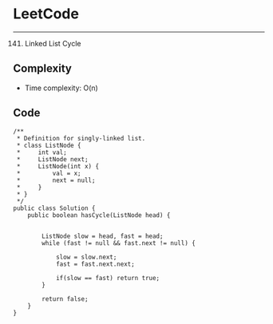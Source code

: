 [//]: # (# Intuition)
<!-- Describe your first thoughts on how to solve this problem. -->


# LeetCode
___
141. Linked List Cycle



[//]: # (## Approach)

[//]: # (<!-- Describe your approach to solving the problem. -->)


## Complexity

- Time complexity: O(n)

[//]: # (<!-- Add your time complexity here, e.g. $$O&#40;n&#41;$$ -->)

[//]: # ()
[//]: # ([//]: # &#40;- Space complexity:&#41;)
[//]: # (<!-- Add your space complexity here, e.g. $$O&#40;n&#41;$$ -->)

## Code
```
/**
 * Definition for singly-linked list.
 * class ListNode {
 *     int val;
 *     ListNode next;
 *     ListNode(int x) {
 *         val = x;
 *         next = null;
 *     }
 * }
 */
public class Solution {
    public boolean hasCycle(ListNode head) {
        

        ListNode slow = head, fast = head;
        while (fast != null && fast.next != null) {
            
            slow = slow.next;
            fast = fast.next.next;

            if(slow == fast) return true;
        }

        return false;
    }
}
```